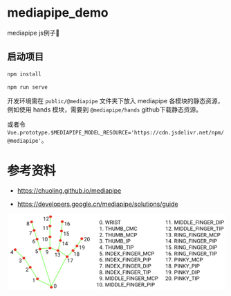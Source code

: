 # mediapipe_demo

mediapipe js例子🌰

## 启动项目

```
npm install
```

```
npm run serve
```

开发环境需在 `public/@mediapipe` 文件夹下放入 mediapipe 各模块的静态资源，例如使用 hands 模块，需要到 `@mediapipe/hands` github下载静态资源。

或者令 `Vue.prototype.$MEDIAPIPE_MODEL_RESOURCE='https://cdn.jsdelivr.net/npm/@mediapipe'`。

# 参考资料

- <https://chuoling.github.io/mediapipe>

- <https://developers.google.cn/mediapipe/solutions/guide>

![手部检测结果数组参考](./docs/hand-landmarks.png)